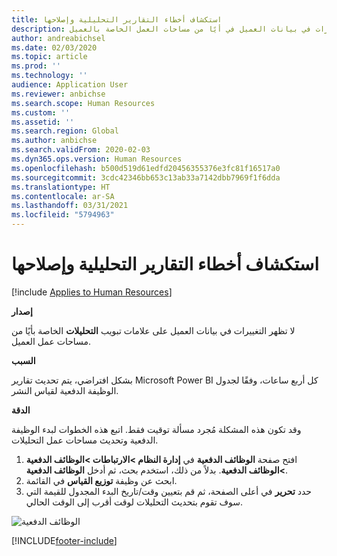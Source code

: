 ```yaml
---
title: استكشاف أخطاء التقارير التحليلية وإصلاحها
description: يوضح هذا المقال ما يجب عليك القيام به إذا لم تظهر التغييرات في بيانات العميل في أيًا من مساحات العمل الخاصة بالعميل.
author: andreabichsel
ms.date: 02/03/2020
ms.topic: article
ms.prod: ''
ms.technology: ''
audience: Application User
ms.reviewer: anbichse
ms.search.scope: Human Resources
ms.custom: ''
ms.assetid: ''
ms.search.region: Global
ms.author: anbichse
ms.search.validFrom: 2020-02-03
ms.dyn365.ops.version: Human Resources
ms.openlocfilehash: b500d519d61edfd20456355376e3fc81f16517a0
ms.sourcegitcommit: 3cdc42346bb653c13ab33a7142dbb7969f1f6dda
ms.translationtype: HT
ms.contentlocale: ar-SA
ms.lasthandoff: 03/31/2021
ms.locfileid: "5794963"
---
```

# <a name="troubleshoot-analytic-reports"></a>استكشاف أخطاء التقارير التحليلية وإصلاحها

[!include [Applies to Human Resources](../includes/applies-to-hr.md)]

**إصدار**

لا تظهر التغييرات في بيانات العميل على علامات تبويب **التحليلات** الخاصة بأيًا من مساحات عمل العميل.

**السبب**

بشكل افتراضي، يتم تحديث تقارير Microsoft Power BI كل أربع ساعات، وفقًا لجدول الوظيفة الدفعية لقياس النشر.

**‏‏الدقة**

وقد تكون هذه المشكلة مُجرد مسألة توقيت فقط. اتبع هذه الخطوات لبدء الوظيفة الدفعية وتحديث مساحات عمل التحليلات.

1. افتح صفحة **الوظائف الدفعية** في **إدارة النظام \>الارتباطات \>الوظائف الدفعية \>الوظائف الدفعية**. بدلاً من ذلك، استخدم بحث، ثم أدخل **الوظائف الدفعية**.
1. ابحث عن وظيفة **توزيع القياس** في القائمة.
1. حدد **تحرير** في أعلى الصفحة، ثم قم بتعيين وقت/تاريخ البدء المجدول للقيمة التي سوف تقوم بتحديث التحليلات لوقت أقرب إلى الوقت الحالي.

![الوظائف الدفعية](media/batch-jobs.png)


[!INCLUDE[footer-include](../includes/footer-banner.md)]